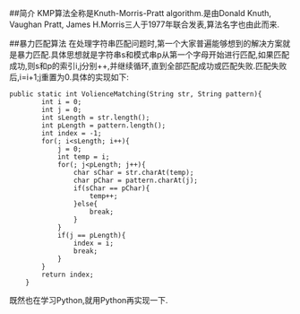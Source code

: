 ##简介
KMP算法全称是Knuth-Morris-Pratt algorithm.是由Donald Knuth, Vaughan Pratt, James H.Morris三人于1977年联合发表,算法名字也由此而来.

##暴力匹配算法
在处理字符串匹配问题时,第一个大家普遍能够想到的解决方案就是暴力匹配.具体思想就是字符串s和模式串p从第一个字母开始进行匹配,如果匹配成功,则s和p的索引i,j分别++,并继续循环,直到全部匹配成功或匹配失败.匹配失败后,i=i+1;j重置为0.具体的实现如下:

	public static int VolienceMatching(String str, String pattern){
		    int i = 0;
		    int j = 0;
		    int sLength = str.length();
		    int pLength = pattern.length();
		    int index = -1;
		    for(; i<sLength; i++){
		        j = 0;
		        int temp = i;
		        for(; j<pLength; j++){
		            char sChar = str.charAt(temp);
		            char pChar = pattern.charAt(j);
		            if(sChar == pChar){
		                temp++;
		            }else{
		                break;
		            }
		        }
		        if(j == pLength){
		            index = i;
		            break;
		        }
		    }
		    return index;
		}

既然也在学习Python,就用Python再实现一下.
